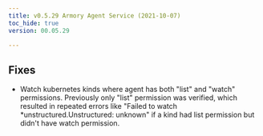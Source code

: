 ```yaml
---
title: v0.5.29 Armory Agent Service (2021-10-07)
toc_hide: true
version: 00.05.29

---
```


## Fixes
* Watch kubernetes kinds where agent has both "list" and "watch" permissions. Previously only "list" permission was verified, which resulted in repeated errors like "Failed to watch *unstructured.Unstructured: unknown" if a kind had list permission but didn't have watch permission.
